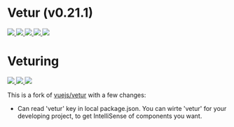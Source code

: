 # Vetur (v0.21.1)
<p>
  <a href="https://marketplace.visualstudio.com/items?itemName=octref.vetur">
    <img src="https://vsmarketplacebadge.apphb.com/version-short/octref.vetur.svg?style=flat-square">
  </a>
  <a href="https://marketplace.visualstudio.com/items?itemName=octref.vetur">
    <img src="https://vsmarketplacebadge.apphb.com/installs-short/octref.vetur.svg?style=flat-square">
  </a>
  <a href="https://marketplace.visualstudio.com/items?itemName=octref.vetur">
    <img src="https://vsmarketplacebadge.apphb.com/rating-short/octref.vetur.svg?style=flat-square">
  </a>
  <a href="https://dev.azure.com/octref/vetur/_build?definitionId=1">
    <img src="https://img.shields.io/azure-devops/build/octref/d2f425a7-816a-4e0c-a9bb-dd51d4d7efba/1.svg?label=Azure%20DevOps&logo=Azure%20Devops&style=flat-square">
  </a>
  <a href="https://travis-ci.org/vuejs/vetur">
    <img src="https://img.shields.io/travis/vuejs/vetur.svg?label=Travis&style=flat-square">
  </a>
</p>

# Veturing

<p>
  <a href="https://marketplace.visualstudio.com/items?itemName=nickeylean.veturing">
    <img src="https://vsmarketplacebadge.apphb.com/version-short/nickeylean.veturing.svg?style=flat-square">
  </a>
  <a href="https://marketplace.visualstudio.com/items?itemName=nickeylean.veturing">
    <img src="https://vsmarketplacebadge.apphb.com/installs-short/nickeylean.veturing.svg?style=flat-square">
  </a>
  <a href="https://marketplace.visualstudio.com/items?itemName=nickeylean.veturing">
    <img src="https://vsmarketplacebadge.apphb.com/rating-short/nickeylean.veturing.svg?style=flat-square">
  </a>
</p>

This is a fork of [vuejs/vetur](https://github.com/vuejs/vetur) with a few changes:

- Can read 'vetur' key in local package.json. You can wirte 'vetur' for your developing project, to get IntelliSense of components you want.
